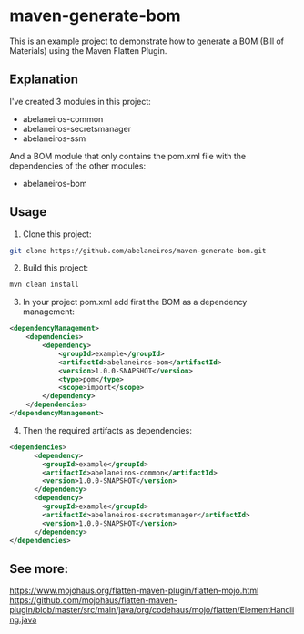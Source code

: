 # maven-generate-bom

This is an example project to demonstrate how to generate a BOM (Bill of Materials) using the Maven Flatten Plugin.

## Explanation

I've created 3 modules in this project:
- abelaneiros-common
- abelaneiros-secretsmanager
- abelaneiros-ssm

And a BOM module that only contains the pom.xml file with the dependencies of the other modules:
- abelaneiros-bom

## Usage

1. Clone this project:
```bash
git clone https://github.com/abelaneiros/maven-generate-bom.git
```
2. Build this project:
```bash
mvn clean install
```

3. In your project pom.xml add first the BOM as a dependency management:

```xml
<dependencyManagement>
    <dependencies>
        <dependency>
            <groupId>example</groupId>
            <artifactId>abelaneiros-bom</artifactId>
            <version>1.0.0-SNAPSHOT</version>
            <type>pom</type>
            <scope>import</scope>
        </dependency>
    </dependencies>
</dependencyManagement>  
```

4. Then the required artifacts as dependencies:

```xml
<dependencies>
      <dependency>
        <groupId>example</groupId>
        <artifactId>abelaneiros-common</artifactId>
        <version>1.0.0-SNAPSHOT</version>
      </dependency>
      <dependency>
        <groupId>example</groupId>
        <artifactId>abelaneiros-secretsmanager</artifactId>
        <version>1.0.0-SNAPSHOT</version>
      </dependency>
</dependencies>    
```

## See more:
https://www.mojohaus.org/flatten-maven-plugin/flatten-mojo.html
https://github.com/mojohaus/flatten-maven-plugin/blob/master/src/main/java/org/codehaus/mojo/flatten/ElementHandling.java



